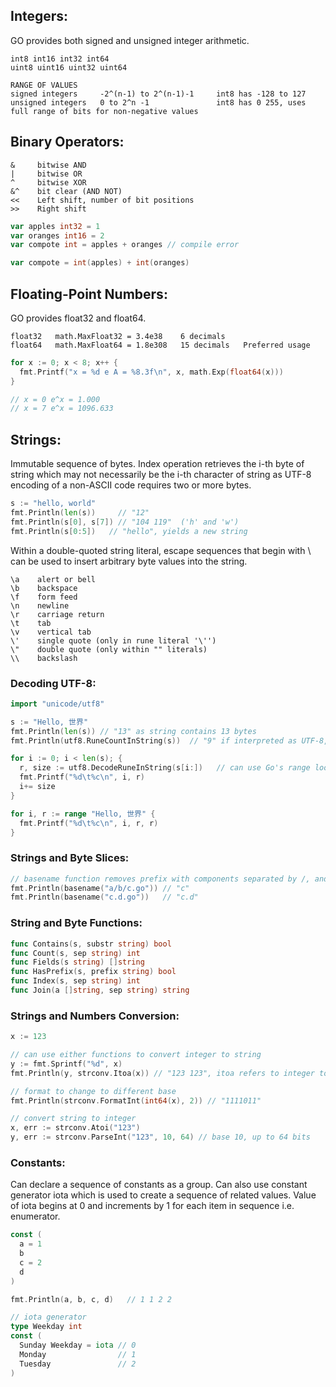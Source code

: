 ## Integers:
GO provides both signed and unsigned integer arithmetic.
```
int8 int16 int32 int64
uint8 uint16 uint32 uint64

RANGE OF VALUES
signed integers     -2^(n-1) to 2^(n-1)-1     int8 has -128 to 127
unsigned integers   0 to 2^n -1               int8 has 0 255, uses full range of bits for non-negative values 
```

## Binary Operators:
```
&     bitwise AND
|     bitwise OR
^     bitwise XOR
&^    bit clear (AND NOT)
<<    Left shift, number of bit positions
>>    Right shift
```
```GO
var apples int32 = 1
var oranges int16 = 2
var compote int = apples + oranges // compile error

var compote = int(apples) + int(oranges)
```

## Floating-Point Numbers:
GO provides float32 and float64.
```
float32   math.MaxFloat32 = 3.4e38    6 decimals
float64   math.MaxFloat64 = 1.8e308   15 decimals   Preferred usage
```
```GO
for x := 0; x < 8; x++ {
  fmt.Printf("x = %d e A = %8.3f\n", x, math.Exp(float64(x)))
}

// x = 0 e^x = 1.000
// x = 7 e^x = 1096.633
```

## Strings:
Immutable sequence of bytes. Index operation retrieves the i-th byte of string which may not necessarily be the i-th character of string as UTF-8 encoding of a non-ASCII code requires two or more bytes. 
```GO
s := "hello, world"
fmt.Println(len(s))     // "12"
fmt.Println(s[0], s[7]) // "104 119"  ('h' and 'w')
fmt.Println(s[0:5])   // "hello", yields a new string
```

Within a double-quoted string literal, escape sequences that begin with \ can be used to insert arbitrary byte values into the string.
```
\a    alert or bell
\b    backspace
\f    form feed
\n    newline
\r    carriage return
\t    tab
\v    vertical tab
\'    single quote (only in rune literal '\'')
\"    double quote (only within "" literals)
\\    backslash
```

### Decoding UTF-8:
```go
import "unicode/utf8"

s := "Hello, 世界"
fmt.Println(len(s)) // "13" as string contains 13 bytes
fmt.Println(utf8.RuneCountInString(s))  // "9" if interpreted as UTF-8, encodes 9 points/runes

for i := 0; i < len(s); {
  r, size := utf8.DecodeRuneInString(s[i:])   // can use Go's range loop which performs UTF-8 decoding implicitly
  fmt.Printf("%d\t%c\n", i, r)
  i+= size
}

for i, r := range "Hello, 世界" {
  fmt.Printf("%d\t%c\n", i, r, r)
}
```

### Strings and Byte Slices:
```go
// basename function removes prefix with components separated by /, and suffix that looks like file type
fmt.Println(basename("a/b/c.go")) // "c"
fmt.Println(basename("c.d.go"))   // "c.d"
```

### String and Byte Functions:
```go
func Contains(s, substr string) bool
func Count(s, sep string) int
func Fields(s string) []string
func HasPrefix(s, prefix string) bool
func Index(s, sep string) int
func Join(a []string, sep string) string
```

### Strings and Numbers Conversion:
```go
x := 123

// can use either functions to convert integer to string
y := fmt.Sprintf("%d", x)
fmt.Println(y, strconv.Itoa(x)) // "123 123", itoa refers to integer to ASCII

// format to change to different base
fmt.Println(strconv.FormatInt(int64(x), 2)) // "1111011"

// convert string to integer
x, err := strconv.Atoi("123")
y, err := strconv.ParseInt("123", 10, 64) // base 10, up to 64 bits
```

### Constants:
Can declare a sequence of constants as a group. Can also use constant generator iota which is used to create a sequence of related values. Value of iota begins at 0 and increments by 1 for each item in sequence i.e. enumerator.

```go
const (
  a = 1
  b
  c = 2
  d
)

fmt.Println(a, b, c, d)   // 1 1 2 2 

// iota generator
type Weekday int
const (
  Sunday Weekday = iota // 0
  Monday                // 1
  Tuesday               // 2
)
```
